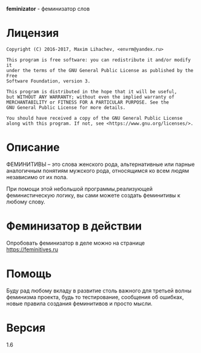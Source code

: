 **feminizator** - феминизатор слов

# Лицензия

    Copyright (C) 2016-2017, Maxim Lihachev, <envrm@yandex.ru>

    This program is free software: you can redistribute it and/or modify it
    under the terms of the GNU General Public License as published by the Free
    Software Foundation, version 3.

    This program is distributed in the hope that it will be useful,
    but WITHOUT ANY WARRANTY; without even the implied warranty of
    MERCHANTABILITY or FITNESS FOR A PARTICULAR PURPOSE. See the
    GNU General Public License for more details.

    You should have received a copy of the GNU General Public License
    along with this program. If not, see <https://www.gnu.org/licenses/>.

# Описание

ФЕМИНИТИВЫ – это слова женского рода, альтернативные или парные аналогичным
понятиям мужского рода, относящимся ко всем людям независимо от их пола.

При помощи этой небольшой программы,реализующей феминистическую логику, вы сами
можете создать феминитивы к любому слову.

# Феминизатор в действии

Опробовать феминизатор в деле можно на странице https://feminitives.ru

# Помощь

Буду рад любому вкладу в развитие столь важного для третьей волны феминизма
проекта, будь то тестирование, сообщения об ошибках, новые правила создания
феминитивов и просто мысли.

# Версия

1.6

